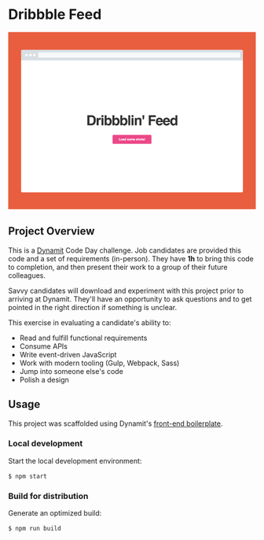 # Dribbble Feed

![mockup](mockup-state-1.png)

## Project Overview

This is a [Dynamit](http://dynamit.com) Code Day challenge. Job candidates are provided this code and a set of requirements (in-person). They have **1h** to bring this code to completion, and then present their work to a group of their future colleagues.

Savvy candidates will download and experiment with this project prior to arriving at Dynamit. They'll have an opportunity to ask questions and to get pointed in the right direction if something is unclear.

This exercise in evaluating a candidate's ability to:

- Read and fulfill functional requirements
- Consume APIs
- Write event-driven JavaScript
- Work with modern tooling (Gulp, Webpack, Sass)
- Jump into someone else's code
- Polish a design

## Usage

This project was scaffolded using Dynamit's [front-end boilerplate](https://github.com/dynamit/front-end-boilerplate).

### Local development

Start the local development environment:

```
$ npm start
```

### Build for distribution

Generate an optimized build:

```
$ npm run build
```
